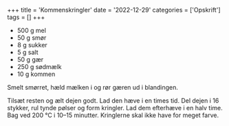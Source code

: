 +++
title = 'Kommenskringler'
date = '2022-12-29'
categories = ['Opskrift']
tags = []
+++

* 500 g mel
* 50 g smør
* 8 g sukker
* 5 g salt
* 50 g gær
* 250 g sødmælk
* 10 g kommen

Smelt smørret, hæld mælken i og rør gæren ud i blandingen.

Tilsæt resten og ælt dejen godt. Lad den hæve i en times tid. Del dejen i 16 stykker, rul tynde pølser og form kringler.
Lad dem efterhæve i en halv time. Bag ved 200 °C i 10–15 minutter. Kringlerne skal ikke have for meget farve.
